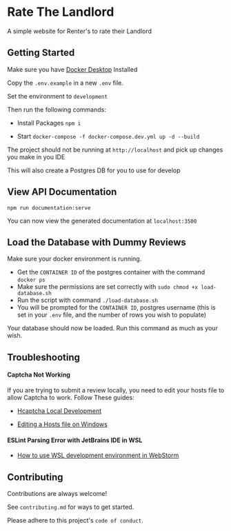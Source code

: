# Rate The Landlord

A simple website for Renter's to rate their Landlord

## Getting Started

Make sure you have [Docker Desktop](https://www.docker.com/products/docker-desktop/) Installed

Copy the `.env.example` in a new `.env` file.

Set the environment to `development`

Then run the following commands:

- Install Packages `npm i`

- Start `docker-compose -f docker-compose.dev.yml up -d --build`

The project should not be running at `http://localhost` and pick up changes you make in you IDE

This will also create a Postgres DB for you to use for develop

## View API Documentation

`npm run documentation:serve`

You can now view the generated documentation at `localhost:3500`

## Load the Database with Dummy Reviews

Make sure your docker environment is running.

- Get the `CONTAINER ID` of the postgres container with the command `docker ps`
- Make sure the permissions are set correctly with `sudo chmod +x load-database.sh`
- Run the script with command `./load-database.sh`
- You will be prompted for the `CONTAINER ID`, postgres username (this is set in your `.env` file, and the number of rows you wish to populate)

Your database should now be loaded. Run this command as much as your wish.

## Troubleshooting

#### Captcha Not Working

If you are trying to submit a review locally, you need to edit your hosts file to allow Captcha to work. Follow These guides:

- [Hcaptcha Local Development](https://docs.hcaptcha.com/#local-development)

- [Editing a Hosts file on Windows](https://techcult.com/fix-access-denied-when-editing-hosts-file/#:~:text=In%20order%20to%20fix%20Access%20denied%20when%20editing,3.In%20the%20attribute%20section%2C%20uncheck%20the%20Read-only%20box.)

#### ESLint Parsing Error with JetBrains IDE in WSL

- [How to use WSL development environment in WebStorm](https://www.jetbrains.com/help/webstorm/how-to-use-wsl-development-environment-in-product.html)

## Contributing

Contributions are always welcome!

See `contributing.md` for ways to get started.

Please adhere to this project's `code of conduct`.
